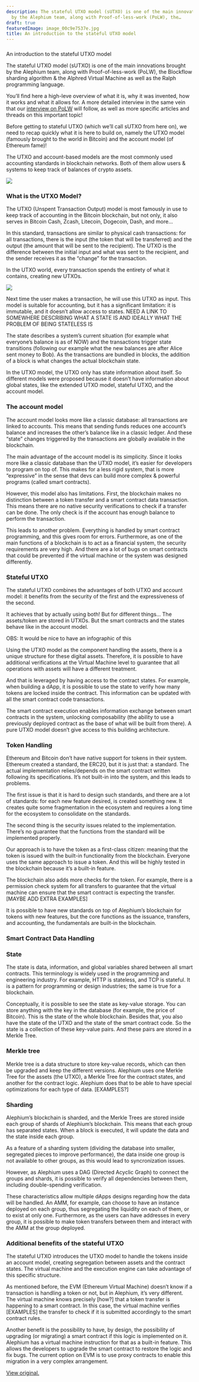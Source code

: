 ```yaml
---
description: The stateful UTXO model (sUTXO) is one of the main innovations brought
  by the Alephium team, along with Proof-of-less-work (PoLW), the…
draft: true
featuredImage: image_00c9e7537e.jpg
title: An introduction to the stateful UTXO model
---
```


###

An introduction to the stateful UTXO model

The stateful UTXO model (sUTXO) is one of the main innovations brought by the Alephium team, along with Proof-of-less-work (PoLW), the Blockflow sharding algorithm & the Alphred Virtual Machine as well as the Ralph programming language.

You’ll find here a high-leve overview of what it is, why it was invented, how it works and what it allows for. A more detailed interview in the same vein that our <a href="https://medium.com/@alephium/tech-talk-1-the-ultimate-guide-to-proof-of-less-work-the-universe-and-everything-ba70644ab301" class="markup--anchor markup--p-anchor" data-href="https://medium.com/@alephium/tech-talk-1-the-ultimate-guide-to-proof-of-less-work-the-universe-and-everything-ba70644ab301" target="_blank">interview on PoLW</a> will follow, as well as more specific articles and threads on this important topic!

Before getting to stateful UTXO (which we’ll call sUTXO from here on), we need to recap quickly what it is here to build on, namely the UTXO model (famously brought to the world in Bitcoin) and the account model (of Ethereum fame)!

The UTXO and account-based models are the most commonly used accounting standards in blockchain networks. Both of them allow users & systems to keep track of balances of crypto assets.

![](image_00c9e7537e.jpg)

### What is the UTXO Model?

The UTXO (Unspent Transaction Output) model is most famously in use to keep track of accounting in the Bitcoin blockchain, but not only, it also serves in Bitcoin Cash, Zcash, Litecoin, Dogecoin, Dash, and more…

In this standard, transactions are similar to physical cash transactions: for all transactions, there is the input (the token that will be transferred) and the output (the amount that will be sent to the recipient). The UTXO is the difference between the initial input and what was sent to the recipient, and the sender receives it as the “change” for the transaction.

In the UTXO world, every transaction spends the entirety of what it contains, creating new UTXOs.

![](image_1b7d926c84.jpg)

Next time the user makes a transaction, he will use this UTXO as input. This model is suitable for accounting, but it has a significant limitation: it is immutable, and it doesn’t allow access to states. NEED A LINK TO SOMEWHERE DESCRIBING WHAT A STATE IS AND IDEALLY WHAT THE PROBLEM OF BEING STATELESS IS

The state describes a system’s current situation (for example what everyone’s balance is as of NOW) and the transactions trigger state transitions (following our example what the new balances are after Alice sent money to Bob). As the transactions are bundled in blocks, the addition of a block is what changes the actual blockchain state.

In the UTXO model, the UTXO only has state information about itself. So different models were proposed because it doesn’t have information about global states, like the extended UTXO model, stateful UTXO, and the account model.

### The account model

The account model looks more like a classic database: all transactions are linked to accounts. This means that sending funds reduces one account’s balance and increases the other’s balance like in a classic ledger. And these “state” changes triggered by the transactions are globally available in the blockchain.

The main advantage of the account model is its simplicity. Since it looks more like a classic database than the UTXO model, it’s easier for developers to program on top of. This makes for a less rigid system, that is more “expressive” in the sense that devs can build more complex & powerful programs (called smart contracts).

However, this model also has limitations. First, the blockchain makes no distinction between a token transfer and a smart contract data transaction. This means there are no native security verifications to check if a transfer can be done. The only check is if the account has enough balance to perform the transaction.

This leads to another problem. Everything is handled by smart contract programming, and this gives room for errors. Furthermore, as one of the main functions of a blockchain is to act as a financial system, the security requirements are very high. And there are a lot of bugs on smart contracts that could be prevented if the virtual machine or the system was designed differently.

### Stateful UTXO

The stateful UTXO combines the advantages of both UTXO and account model: it benefits from the security of the first and the expressiveness of the second.

It achieves that by actually using both! But for different things… The assets/token are stored in UTXOs. But the smart contracts and the states behave like in the account model.

OBS: It would be nice to have an infographic of this

Using the UTXO model as the component handling the assets, there is a unique structure for these digital assets. Therefore, it is possible to have additional verifications at the Virtual Machine level to guarantee that all operations with assets will have a different treatment.

And that is leveraged by having access to the contract states. For example, when building a dApp, it is possible to use the state to verify how many tokens are locked inside the contract. This information can be updated with all the smart contract code transactions.

The smart contract execution enables information exchange between smart contracts in the system, unlocking composability (the ability to use a previously deployed contract as the base of what will be built from there). A pure UTXO model doesn’t give access to this building architecture.

### Token Handling

Ethereum and Bitcoin don’t have native support for tokens in their system. Ethereum created a standard, the ERC20, but it is just that: a standard. The actual implementation relies/depends on the smart contract written following its specifications. It’s not built-in into the system, and this leads to problems.

The first issue is that it is hard to design such standards, and there are a lot of standards: for each new feature desired, is created something new. It creates quite some fragmentation in the ecosystem and requires a long time for the ecosystem to consolidate on the standards.

The second thing is the security issues related to the implementation. There’s no guarantee that the functions from the standard will be implemented properly.

Our approach is to have the token as a first-class citizen: meaning that the token is issued with the built-in functionality from the blockchain. Everyone uses the same approach to issue a token. And this will be highly tested in the blockchain because it’s a built-in feature.

The blockchain also adds more checks for the token. For example, there is a permission check system for all transfers to guarantee that the virtual machine can ensure that the smart contract is expecting the transfer. \[MAYBE ADD EXTRA EXAMPLES\]

It is possible to have new standards on top of Alephium’s blockchain for tokens with new features, but the core functions as the issuance, transfers, and accounting, the fundamentals are built-in the blockchain.

### Smart Contract Data Handling

### State

The state is data, information, and global variables shared between all smart contracts. This terminology is widely used in the programming and engineering industry. For example, HTTP is stateless, and TCP is stateful. It is a pattern for programming or design industries; the same is true for a blockchain.

Conceptually, it is possible to see the state as key-value storage. You can store anything with the key in the database (for example, the price of Bitcoin). This is the state of the whole blockchain. Besides that, you also have the state of the UTXO and the state of the smart contract code. So the state is a collection of these key-value pairs. And these pairs are stored in a Merkle Tree.

### Merkle tree

Merkle tree is a data structure to store key-value records, which can then be upgraded and keep the different versions. Alephium uses one Merkle Tree for the assets (the UTXO), a Merkle Tree for the contract states, and another for the contract logic. Alephium does that to be able to have special optimizations for each type of data. \[EXAMPLES?\]

### Sharding

Alephium’s blockchain is sharded, and the Merkle Trees are stored inside each group of shards of Alephium’s blockchain. This means that each group has separated states. When a block is executed, it will update the data and the state inside each group.

As a feature of a sharding system (dividing the database into smaller, segregated pieces to improve performance), the data inside one group is not available to other groups, as this would lead to syncronization issues.

However, as Alephium uses a DAG (Directed Acyclic Graph) to connect the groups and shards, it is possible to verify all dependencies between them, including double-spending verification.

These characteristics allow multiple dApps designs regarding how the data will be handled. An AMM, for example, can choose to have an instance deployed on each group, thus segregating the liquidity on each of them, or to exist at only one. Furthermore, as the users can have addresses in every group, it is possible to make token transfers between them and interact with the AMM at the group deployed.

### Additional benefits of the stateful UTXO

The stateful UTXO introduces the UTXO model to handle the tokens inside an account model, creating segregation between assets and the contract states. The virtual machine and the execution engine can take advantage of this specific structure.

As mentioned before, the EVM (Ethereum Virtual Machine) doesn’t know if a transaction is handling a token or not, but in Alephium, it’s very different. The virtual machine knows precisely \[how?\] that a token transfer is happening to a smart contract. In this case, the virtual machine verifies \[EXAMPLES\] the transfer to check if it is submitted accordingly to the smart contract rules.

Another benefit is the possibility to have, by design, the possibility of upgrading (or migrating) a smart contract if this logic is implemented on it. Alephium has a virtual machine instruction for that as a built-in feature. This allows the developers to upgrade the smart contract to restore the logic and fix bugs. The current option on EVM is to use proxy contracts to enable this migration in a very complex arrangement.

[View original.](https://medium.com/p/a3b97c591950)
